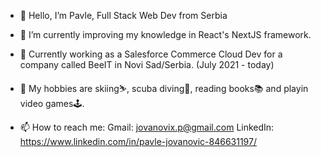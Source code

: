 - 👋 Hello, I’m Pavle, Full Stack Web Dev from Serbia
- 🌱 I’m currently improving my knowledge in React's NextJS framework.
- 🏢 Currently working as a Salesforce Commerce Cloud Dev for a company called BeeIT in Novi Sad/Serbia. (July 2021 - today)
- 🏓 My hobbies are skiing⛷️, scuba diving🤿, reading books📚 and playin video games🕹️.

- 📫 How to reach me:
  Gmail: jovanovix.p@gmail.com
  LinkedIn: https://www.linkedin.com/in/pavle-jovanovic-846631197/
